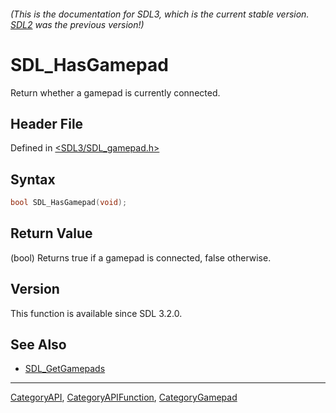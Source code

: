 ###### (This is the documentation for SDL3, which is the current stable version. [SDL2](https://wiki.libsdl.org/SDL2/) was the previous version!)
# SDL_HasGamepad

Return whether a gamepad is currently connected.

## Header File

Defined in [<SDL3/SDL_gamepad.h>](https://github.com/libsdl-org/SDL/blob/main/include/SDL3/SDL_gamepad.h)

## Syntax

```c
bool SDL_HasGamepad(void);
```

## Return Value

(bool) Returns true if a gamepad is connected, false otherwise.

## Version

This function is available since SDL 3.2.0.

## See Also

- [SDL_GetGamepads](SDL_GetGamepads)

----
[CategoryAPI](CategoryAPI), [CategoryAPIFunction](CategoryAPIFunction), [CategoryGamepad](CategoryGamepad)

